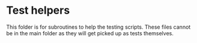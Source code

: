 Test helpers
============

This folder is for subroutines to help the testing scripts.
These files cannot be in the main folder as they will get picked up as tests themselves.